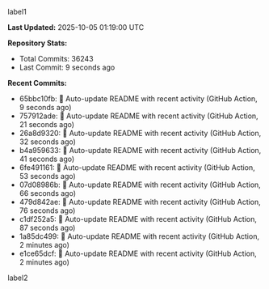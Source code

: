 
label1 
<!-- ACTIVITY_START -->
**Last Updated:** 2025-10-05 01:19:00 UTC

**Repository Stats:**
- Total Commits: 36243
- Last Commit: 9 seconds ago

**Recent Commits:**
- 65bbc10fb: 🤖 Auto-update README with recent activity (GitHub Action, 9 seconds ago)
- 757912ade: 🤖 Auto-update README with recent activity (GitHub Action, 21 seconds ago)
- 26a8d9320: 🤖 Auto-update README with recent activity (GitHub Action, 32 seconds ago)
- b4a959633: 🤖 Auto-update README with recent activity (GitHub Action, 41 seconds ago)
- 6fe491161: 🤖 Auto-update README with recent activity (GitHub Action, 53 seconds ago)
- 07d08986b: 🤖 Auto-update README with recent activity (GitHub Action, 66 seconds ago)
- 479d842ae: 🤖 Auto-update README with recent activity (GitHub Action, 76 seconds ago)
- c1df252a5: 🤖 Auto-update README with recent activity (GitHub Action, 87 seconds ago)
- 1a85dc499: 🤖 Auto-update README with recent activity (GitHub Action, 2 minutes ago)
- e1ce65dcf: 🤖 Auto-update README with recent activity (GitHub Action, 2 minutes ago)
<!-- ACTIVITY_END -->

label2
